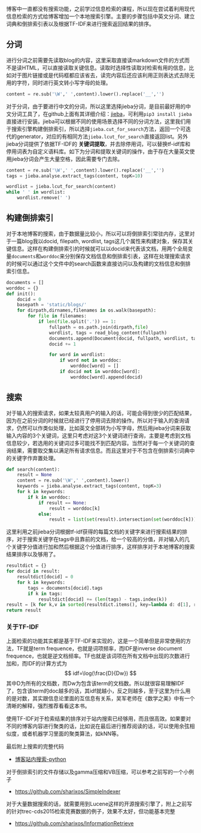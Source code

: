 博客中一直都没有搜索功能，之前学过信息检索的课程，所以现在尝试着利用现代信息检索的方式给博客增加一个本地搜索引擎。主要的步骤包括中英文分词、建立词典和倒排索引表以及根据TF-IDF来进行搜索返回结果的排序。

## 分词
进行分词之前需要先读取blog的内容，这里采取直接读markdown文件的方式而不是读HTML，可以直接读取关键信息。读取时选择性读取对检索有用的信息，比如对于图片链接或是代码框都应该省去，读完内容后还应该利用正则表达式去除无用的字符，同时进行英文转小写字母的处理。
```python
content = re.sub('\W',' ',content).lower().replace('__','')
```
对于分词，由于要进行中文的分词，所以这里选择jieba分词，是目前最好用的中文分词工具了，在github上面有其详细介绍：[jieba](https://github.com/fxsjy/jieba)，可利用`pip3 install jieba`直接进行安装。jieba可以根据不同的使用场景选择不同的分词方法，这里我们用于搜索引擎构建倒排索引，所以选择`jieba.cut_for_search`方法，返回一个可迭代的generator，对应的有相同方法`jieba.lcut_for_search`直接返回list。另外jieba分词提供了依据TF-IDF的 __关键词提取__，并去除停用词，可以替换tf-idf库和停用词表为自定义语料库。如下为分词和提取关键词的操作，由于存在大量英文使用jieba分词会产生大量空格，因此需要专门去除。
```python
content = re.sub('\W',' ',content).lower().replace('__','')
tags = jieba.analyse.extract_tags(content, topK=10)

wordlist = jieba.lcut_for_search(content)
while ' ' in wordlist:
    wordlist.remove(' ')
```

## 构建倒排索引
对于本地博客的搜索，由于数据量比较小，所以可以将倒排索引常驻内存，这里对于一篇blog我以docid, filepath, wordlist, tags这几个属性来构建对象，保存其关键信息。这样在构建倒排索引的时候就可以以docid来代表该文档，用两个全局变量`documents`和`worddoc`来分别保存文档信息和倒排索引表，这样在处理搜索请求的时候可以通过这个文件中的search函数来直接访问以及构建的文档信息和倒排索引信息。
```python
documents = []
worddoc = {}
def init():
    docid = 0
    basepath = 'static/blogs/'
    for dirpath,dirnames,filenames in os.walk(basepath):
        for file in filenames:
            if len(file.split('.')) == 1:
                fullpath = os.path.join(dirpath,file)
                wordlist, tags = read_blog_content(fullpath)
                documents.append(Document(docid, fullpath, wordlist, tags))
                docid += 1

                for word in wordlist:
                    if word not in worddoc:
                        worddoc[word] = []
                    if docid not in worddoc[word]:
                        worddoc[word].append(docid)
```

## 搜索
对于输入的搜索请求，如果太较真用户的输入的话，可能会得到很少的匹配结果，因为在之前分词的时候就已经进行了停用词去除的操作。所以对于输入的查询请求，仍然可以作类似处理，比如英文全部转为小写字母，然后用jieba分词来获取输入内容的3个关键词，这里只考虑对这3个关键词进行查询，主要是考虑到文档信息较少，若选用的关键词过多可能找不到匹配内容。当然对于每一个关键词的查询结果，需要取交集以满足所有请求信息。而且这里对于不包含在倒排索引词典中的关键字作弃置处理。
```python
def search(content):
    result = None
    content = re.sub('\W',' ',content).lower()
    keywords = jieba.analyse.extract_tags(content, topK=3)
    for k in keywords:
        if k in worddoc:
            if result == None:
                result = worddoc[k]
            else:
                result = list(set(result).intersection(set(worddoc[k])))
```
这里利用之前jieba分词根据tf-idf获得的每篇文档的关键字来进行搜索结果的排序，对于搜索关键字在tags中且靠前的文档，给一个较高的分值，并对输入的几个关键字分值进行加和然后根据这个分值进行排序，这样排序对于本地博客的搜索结果排序以及够用了。
```python
resultdict = {}
for docid in result:
    resultdict[docid] = 0
    for k in keywords:
        tags = documents[docid].tags
        if k in tags:
            resultdict[docid] += (len(tags) - tags.index(k))
result = [k for k,v in sorted(resultdict.items(), key=lambda d: d[1], reverse=True)]
return result
```

### 关于TF-IDF
上面检索的功能其实都是基于TF-IDF来实现的，这是一个简单但是非常使用的方法，TF就是term frequence，也就是词项频率，而IDF是inverse document frequence，也就是逆文档频率。TF也就是该词项在所有文档中出现的次数进行加和，而IDF的计算方式为
$$
idf=\log(\frac{D}{Dw})
$$
其中D为所有的文档数，而Dw为包含该term的文档数。所以就很容易理解IDF了，包含该term的doc越多的话，其idf就越小，反之则越多，至于这里为什么用的是对数，其实跟信息论里面的互信息有关系，吴军老师在《数学之美》中有一个清晰的解释，强烈推荐看看这本书。

使用TF-IDF对于检索结果的排序对于站内搜索已经够用，而且很高效。如果要对不同的博客内容进行聚类的话，比如说在最后进行推荐阅读的话，可以使用余弦相似度，或者机器学习里面的聚类算法，如kNN等。


最后附上搜索的完整代码
* [博客站内搜索-python](https://github.com/sharixos/SimpleIndexer/blob/master/blogsearch/blogsearch.py)

对于倒排索引的文件存储以及gamma压缩和VB压缩，可以参考之前写的一个小例子
* https://github.com/sharixos/SimpleIndexer

对于大量数据搜索的话，就需要用到Lucene这样的开源搜索引擎了，附上之前写的针对trec-cds2015检索竞赛数据的例子，效果不太好，但功能基本完整
* https://github.com/sharixos/InformationRetrieve
